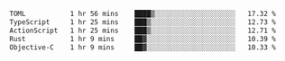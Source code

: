 <!--START_SECTION:waka-->

```txt
TOML           1 hr 56 mins    ████▒░░░░░░░░░░░░░░░░░░░░   17.32 %
TypeScript     1 hr 25 mins    ███▒░░░░░░░░░░░░░░░░░░░░░   12.73 %
ActionScript   1 hr 25 mins    ███▒░░░░░░░░░░░░░░░░░░░░░   12.71 %
Rust           1 hr 9 mins     ██▓░░░░░░░░░░░░░░░░░░░░░░   10.39 %
Objective-C    1 hr 9 mins     ██▓░░░░░░░░░░░░░░░░░░░░░░   10.33 %
```

<!--END_SECTION:waka-->